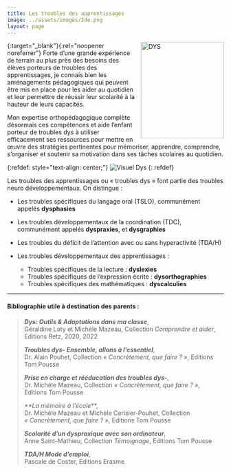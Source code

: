 ```yaml
---
title: Les troubles des apprentissages
image: ../assets/images/Ide.png
layout: page
---
```



[<img style="float: right; vertical-align:middle;margin:0px 0px 5px 10px" width="193" height="224" alt="DYS" src="../assets/images/DYS_adaptation2.jpg">]({{site.livre-url}}){:target="_blank"}{:rel="noopener noreferrer"}
Forte d’une grande expérience de terrain au plus près des besoins des élèves porteurs de
troubles des apprentissages, je connais bien les aménagements pédagogiques qui peuvent
être mis en place pour les aider au quotidien et leur permettre de réussir leur
scolarité à la hauteur de leurs capacités.


Mon expertise orthopédagogique complète désormais ces compétences et aide l’enfant
porteur de troubles dys à utiliser efficacement ses ressources pour mettre en œuvre des
stratégies pertinentes pour mémoriser, apprendre, comprendre, s’organiser et soutenir sa
motivation dans ses tâches scolaires au quotidien.

{:refdef: style="text-align: center;"}
![Visuel Dys](../assets/images/Visuel_dys.png)
{: refdef}

Les troubles des apprentissages ou « troubles dys » font partie des troubles neuro
développementaux. On distingue :

* Les troubles spécifiques du langage oral (TSLO), communément appelés
**dysphasies**
* Les troubles développementaux de la coordination (TDC), communément appelés
**dyspraxies**, et **dysgraphies**
* Les troubles du déficit de l’attention avec ou sans hyperactivité (TDA/H)
* Les troubles développementaux des apprentissages :

    * Troubles spécifiques de la lecture : **dyslexies**
    * Troubles spécifiques de l’expression écrite : **dysorthographies**
    * Troubles spécifiques des mathématiques : **dyscalculies**

---
#### Bibliographie utile à destination des parents :

>_**Dys: Outils & Adaptations dans ma classe**_, <br>
Géraldine Loty et Michèle Mazeau, Collection _Comprendre et aider_, Editions Retz, 2020, 2022
>
>_**Troubles dys- Ensemble, allons à l’essentiel**_, <br>
Dr. Alain Pouhet, Collection _« Concrètement,
que faire ? »_, Editions Tom Pousse
>
>_**Prise en charge et rééducation des troubles dys-**_,<br>
 Dr. Michèle Mazeau, Collection _« Concrètement, que faire ? »_, Editions Tom Pousse
>
>_**La mémoire à l’école_**, <br>
Dr. Michèle Mazeau et Michèle Cerisier-Pouhet, Collection _« Concrètement, que faire ? »_, Editions Tom Pousse
>
>_**Scolarité d’un dyspraxique avec son ordinateur**_, <br>
Anne Saint-Mathieu, Collection _Témoignage_, Editions Tom Pousse
>
>_**TDA/H Mode d’emploi**_, <br>
Pascale de Coster, Editions Erasme